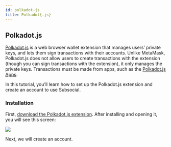 ```yaml
---
id: polkadot-js
title: Polkadot{.js}
---
```

## Polkadot.js
[Polkadot.js](https://polkadot.js.org/extension/) is a web browser wallet extension that manages users’ private keys, 
and lets them sign transactions with their accounts. Unlike MetaMask, Polkadot.js does not allow users to create transactions 
with the extension (though you can sign transactions with the extension), it only manages the private keys. 
Transactions must be made from apps, such as the [Polkadot.js Apps](https://polkadot.js.org/apps/#/accounts).
 
In this tutorial, you’ll learn how to set up the Polkadot.js extension and create an account to use Subsocial.
 
### Installation
First, [download the Polkadot.js extension](https://polkadot.js.org/extension/). After installing and opening it, you will see this screen:


![](../../static/img/getting-started-1.png)

Next, we will create an account.

